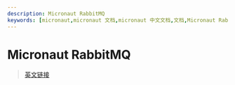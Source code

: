 ```yaml
---
description: Micronaut RabbitMQ
keywords: [micronaut,micronaut 文档,micronaut 中文文档,文档,Micronaut RabbitMQ,RabbitMQ,mq,rocketmq,消息中间件]
---
```


# Micronaut RabbitMQ

> [英文链接](https://micronaut-projects.github.io/micronaut-rabbitmq/latest/guide/)
